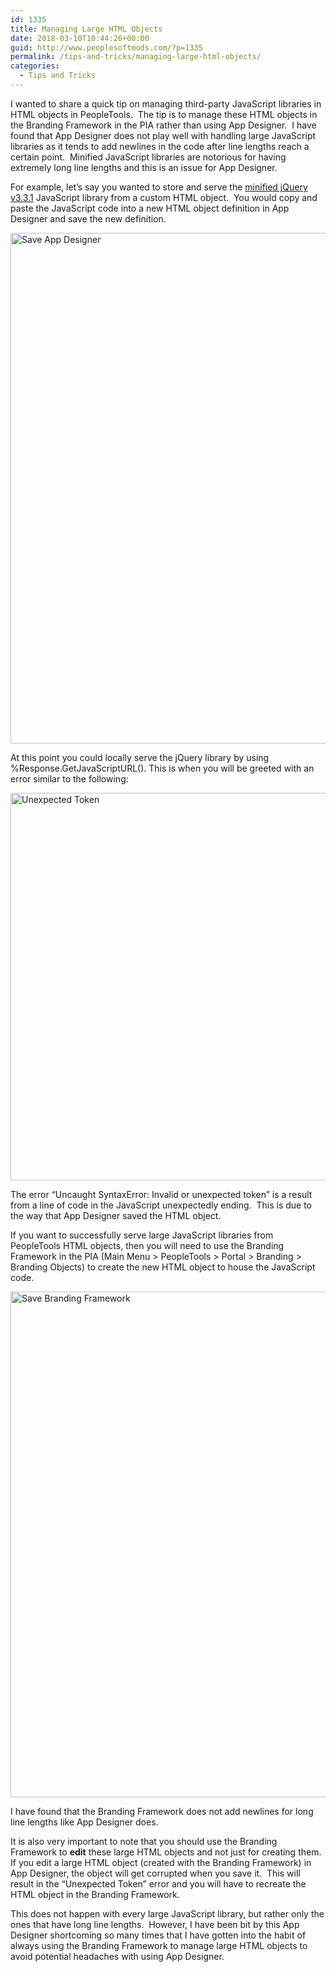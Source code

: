 ```yaml
---
id: 1335
title: Managing Large HTML Objects
date: 2018-03-10T10:44:26+00:00
guid: http://www.peoplesoftmods.com/?p=1335
permalink: /tips-and-tricks/managing-large-html-objects/
categories:
  - Tips and Tricks
---
```

I wanted to share a quick tip on managing third-party JavaScript libraries in HTML objects in PeopleTools.  The tip is to manage these HTML objects in the Branding Framework in the PIA rather than using App Designer.  I have found that App Designer does not play well with handling large JavaScript libraries as it tends to add newlines in the code after line lengths reach a certain point.  Minified JavaScript libraries are notorious for having extremely long line lengths and this is an issue for App Designer.

<!--more-->

For example, let’s say you wanted to store and serve the <a href="https://code.jquery.com/jquery-3.3.1.min.js" target="_blank">minified jQuery v3.3.1</a> JavaScript library from a custom HTML object.  You would copy and paste the JavaScript code into a new HTML object definition in App Designer and save the new definition.

[<img class="alignnone size-full wp-image-1336" src="http://www.peoplesoftmods.com/wp-content/uploads/2018/03/Save_App_Designer.png" alt="Save App Designer" width="1206" height="817" srcset="http://www.peoplesoftmods.com/wp-content/uploads/2018/03/Save_App_Designer.png 1206w, http://www.peoplesoftmods.com/wp-content/uploads/2018/03/Save_App_Designer-300x203.png 300w, http://www.peoplesoftmods.com/wp-content/uploads/2018/03/Save_App_Designer-768x520.png 768w, http://www.peoplesoftmods.com/wp-content/uploads/2018/03/Save_App_Designer-1024x694.png 1024w, http://www.peoplesoftmods.com/wp-content/uploads/2018/03/Save_App_Designer-561x380.png 561w" sizes="(max-width: 1206px) 100vw, 1206px" />](http://www.peoplesoftmods.com/wp-content/uploads/2018/03/Save_App_Designer.png)

At this point you could locally serve the jQuery library by using %Response.GetJavaScriptURL(). This is when you will be greeted with an error similar to the following:

[<img class="alignnone size-full wp-image-1337" src="http://www.peoplesoftmods.com/wp-content/uploads/2018/03/Unexpected_Token.png" alt="Unexpected Token" width="996" height="620" srcset="http://www.peoplesoftmods.com/wp-content/uploads/2018/03/Unexpected_Token.png 996w, http://www.peoplesoftmods.com/wp-content/uploads/2018/03/Unexpected_Token-300x187.png 300w, http://www.peoplesoftmods.com/wp-content/uploads/2018/03/Unexpected_Token-768x478.png 768w, http://www.peoplesoftmods.com/wp-content/uploads/2018/03/Unexpected_Token-610x380.png 610w" sizes="(max-width: 996px) 100vw, 996px" />](http://www.peoplesoftmods.com/wp-content/uploads/2018/03/Unexpected_Token.png)

The error “Uncaught SyntaxError: Invalid or unexpected token” is a result from a line of code in the JavaScript unexpectedly ending.  This is due to the way that App Designer saved the HTML object.

If you want to successfully serve large JavaScript libraries from PeopleTools HTML objects, then you will need to use the Branding Framework in the PIA (Main Menu > PeopleTools > Portal > Branding > Branding Objects) to create the new HTML object to house the JavaScript code.

[<img class="alignnone size-full wp-image-1338" src="http://www.peoplesoftmods.com/wp-content/uploads/2018/03/Save_Branding_Framework.png" alt="Save Branding Framework" width="1274" height="809" srcset="http://www.peoplesoftmods.com/wp-content/uploads/2018/03/Save_Branding_Framework.png 1274w, http://www.peoplesoftmods.com/wp-content/uploads/2018/03/Save_Branding_Framework-300x191.png 300w, http://www.peoplesoftmods.com/wp-content/uploads/2018/03/Save_Branding_Framework-768x488.png 768w, http://www.peoplesoftmods.com/wp-content/uploads/2018/03/Save_Branding_Framework-1024x650.png 1024w, http://www.peoplesoftmods.com/wp-content/uploads/2018/03/Save_Branding_Framework-598x380.png 598w" sizes="(max-width: 1274px) 100vw, 1274px" />](http://www.peoplesoftmods.com/wp-content/uploads/2018/03/Save_Branding_Framework.png)

I have found that the Branding Framework does not add newlines for long line lengths like App Designer does.

It is also very important to note that you should use the Branding Framework to **edit** these large HTML objects and not just for creating them.  If you edit a large HTML object (created with the Branding Framework) in App Designer, the object will get corrupted when you save it.  This will result in the “Unexpected Token” error and you will have to recreate the HTML object in the Branding Framework.

This does not happen with every large JavaScript library, but rather only the ones that have long line lengths.  However, I have been bit by this App Designer shortcoming so many times that I have gotten into the habit of always using the Branding Framework to manage large HTML objects to avoid potential headaches with using App Designer.
